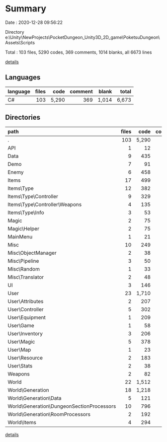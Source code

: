 # Summary

Date : 2020-12-28 09:56:22

Directory e:\Unity\NewProjects\PocketDungeon_Unity3D_2D_game\PoketsuDungeon\Assets\Scripts

Total : 103 files,  5290 codes, 369 comments, 1014 blanks, all 6673 lines

[details](details.md)

## Languages
| language | files | code | comment | blank | total |
| :--- | ---: | ---: | ---: | ---: | ---: |
| C# | 103 | 5,290 | 369 | 1,014 | 6,673 |

## Directories
| path | files | code | comment | blank | total |
| :--- | ---: | ---: | ---: | ---: | ---: |
| . | 103 | 5,290 | 369 | 1,014 | 6,673 |
| API | 1 | 12 | 2 | 5 | 19 |
| Data | 9 | 435 | 4 | 71 | 510 |
| Demo | 7 | 91 | 70 | 33 | 194 |
| Enemy | 6 | 458 | 38 | 100 | 596 |
| Items | 17 | 499 | 8 | 104 | 611 |
| Items\Type | 12 | 382 | 4 | 82 | 468 |
| Items\Type\Controller | 9 | 329 | 4 | 71 | 404 |
| Items\Type\Controller\Weapons | 4 | 135 | 2 | 30 | 167 |
| Items\Type\Info | 3 | 53 | 0 | 11 | 64 |
| Magic | 2 | 75 | 0 | 17 | 92 |
| Magic\Helper | 2 | 75 | 0 | 17 | 92 |
| MainMenu | 1 | 21 | 0 | 4 | 25 |
| Misc | 10 | 249 | 48 | 58 | 355 |
| Misc\ObjectManager | 2 | 38 | 5 | 9 | 52 |
| Misc\Pipeline | 3 | 50 | 21 | 14 | 85 |
| Misc\Random | 1 | 33 | 0 | 7 | 40 |
| Misc\Translator | 2 | 48 | 22 | 10 | 80 |
| UI | 3 | 146 | 0 | 25 | 171 |
| User | 23 | 1,710 | 121 | 321 | 2,152 |
| User\Attributes | 2 | 207 | 11 | 42 | 260 |
| User\Controller | 5 | 302 | 31 | 64 | 397 |
| User\Equipment | 1 | 209 | 37 | 28 | 274 |
| User\Game | 1 | 58 | 0 | 11 | 69 |
| User\Inventory | 3 | 206 | 23 | 42 | 271 |
| User\Magic | 5 | 378 | 18 | 75 | 471 |
| User\Map | 1 | 23 | 0 | 5 | 28 |
| User\Resource | 2 | 183 | 0 | 30 | 213 |
| User\Stats | 2 | 38 | 1 | 8 | 47 |
| Weapons | 2 | 82 | 5 | 17 | 104 |
| World | 22 | 1,512 | 73 | 259 | 1,844 |
| World\Generation | 18 | 1,218 | 71 | 204 | 1,493 |
| World\Generation\Data | 5 | 121 | 1 | 22 | 144 |
| World\Generation\DungeonSectionProcessors | 10 | 796 | 58 | 137 | 991 |
| World\Generation\RoomProcessors | 2 | 192 | 4 | 24 | 220 |
| World\Items | 4 | 294 | 2 | 55 | 351 |

[details](details.md)